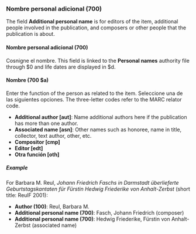 ### Nombre personal adicional (700)

The field **Additional personal name** is for editors of the item, additional people involved in the publication, and composers or other people that the publication is about.

#### Nombre personal adicional (700)

Cosnigne el nombre. This field is linked to the **Personal names** authority file through $0 and life dates are displayed in $d.

#### Nombre (700 $a)

Enter the function of the person as related to the item. Seleccione una de las siguientes opciones. The three-letter codes refer to the MARC relator code.

- **Additional author [aut]**: Name additional authors here if the publication has more than one author.
- **Associated name [asn]**: Other names such as honoree, name in title, collector, text author, other, etc.
- **Compositor [cmp]**
- **Editor [edt]**
- **Otra función [oth]**

##### Example

For Barbara M. Reul, _Johann Friedrich Faschs in Darmstadt überlieferte Geburtstagskantaten für Fürstin Hedwig Friederike von Anhalt-Zerbst_ (short title: ReulF 2001):
- **Author (100)**: Reul, Barbara M.
- **Additional personal name (700)**: Fasch, Johann Friedrich (composer)
- **Additional personal name (700)**: Hedwig Friederike, Fürstin von Anhalt-Zerbst (associated name)
